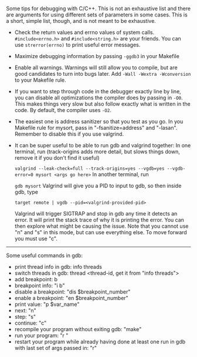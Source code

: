 Some tips for debugging with C/C++. 
This is not an exhaustive list and there are arguments for using different sets of parameters in some cases. 
This is a short, simple list, though, and is not meant to be exhaustive.

- Check the return values and errno values of system calls. ```#include<errno.h>``` and ```#include<string.h>``` are your friends. 
  You can use ```strerror(errno)``` to print useful error messages.

- Maximize debugging information by passing ```-ggdb3``` in your Makefile

- Enable all warnings. Warnings will still allow you to compile, but are good candidates to turn into bugs later. Add ```-Wall -Wextra -Wconversion``` to your Makefile rule.

- If you want to step through code in the debugger exactly line by line, you can disable all optimizations the compiler does by passing in ```-O0```. This makes things very slow but also follow exactly what is written in the code. By default, the compiler uses ```-O2```.

- The easiest one is address sanitizer so that you test as you go. In you Makefile rule for mysort, pass in "-fsanitize=address" and "-lasan". 
  Remember to disable this if you use valgrind.

- It can be super useful to be able to run gdb and valgrind together:
  In one terminal, run (track-origins adds more detail, but slows things down, remove it if you don't find it useful)

  ```valgrind --leak-check=full --track-origins=yes --vgdb=yes --vgdb-error=0 mysort <args go here>```
  In another terminal, run

  ```gdb mysort```
  Valgrind will give you a PID to input to gdb, so then inside gdb, type

  ```target remote | vgdb --pid=<valgrind-provided-pid>```

  Valgrind will trigger SIGTRAP and stop in gdb any time it detects an error. It will print the stack trace of why it is printing the error. You can then explore what might be causing the issue. Note that you cannot use "n" and "s" in this mode, but can use everything else. To move forward you must use "c".

---
Some useful commands in gdb:
- print thread info in gdb: info threads
- switch threads in gdb: thread <thread-id, get it from "info threads">
- add breakpoint: b <line number>
- breakpoint info: "i b"
- disable a breakpoint: "dis $breakpoint_number"
- enable a breakpoint: "en $breakpoint_number"
- print value: "p $var_name"
- next: "n"
- step: "s"
- continue: "c"
- recompile your program without exiting gdb: "make"
- run your program: "r <args>"
- restart your program while already having done at least one run in gdb with last set of args passed in: "r"

